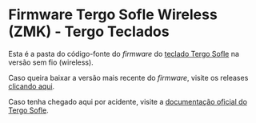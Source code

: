 # Firmware Tergo Sofle Wireless (ZMK) - Tergo Teclados

Esta é a pasta do código-fonte do _firmware_ do [teclado Tergo Sofle](https://tecladoergonomico.com.br/) na versão sem fio (wireless).

Caso queira baixar a versão mais recente do _firmware_, visite os releases [clicando aqui](https://github.com/TergoTeclados/zmk-config-tergo-sofle/releases).

Caso tenha chegado aqui por acidente, visite a [documentação oficial do Tergo Sofle](https://github.com/TergoTeclados/Tergo-Sofle-Documentation).
